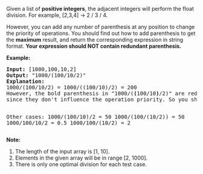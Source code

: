 <p>Given a list of <b>positive integers</b>, the adjacent integers will perform the float division. For example, [2,3,4] -> 2 / 3 / 4.</p>

<p>However, you can add any number of parenthesis at any position to change the priority of operations. You should find out how to add parenthesis to get the <b>maximum</b> result, and return the corresponding expression in string format. <b>Your expression should NOT contain redundant parenthesis.</b></p>

<p><b>Example:</b><br />
<pre>
<b>Input:</b> [1000,100,10,2]
<b>Output:</b> "1000/(100/10/2)"
<b>Explanation:</b>
1000/(100/10/2) = 1000/((100/10)/2) = 200
However, the bold parenthesis in "1000/(<b>(</b>100/10<b>)</b>/2)" are redundant, <br/>since they don't influence the operation priority. So you should return "1000/(100/10/2)". 

Other cases:
1000/(100/10)/2 = 50
1000/(100/(10/2)) = 50
1000/100/10/2 = 0.5
1000/100/(10/2) = 2
</pre>
</p>

<p><b>Note:</b>
<ol>
<li>The length of the input array is [1, 10].</li>
<li>Elements in the given array will be in range [2, 1000].</li>
<li>There is only one optimal division for each test case.</li>
</ol>
</p>